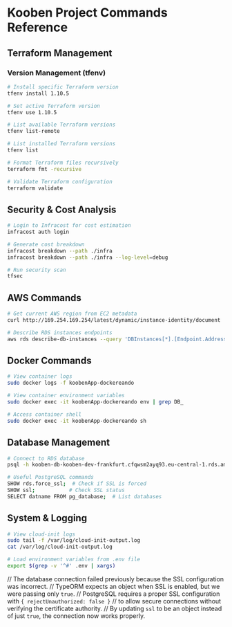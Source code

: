 # Kooben Project Commands Reference

## Terraform Management
### Version Management (tfenv)
```bash
# Install specific Terraform version
tfenv install 1.10.5

# Set active Terraform version
tfenv use 1.10.5

# List available Terraform versions
tfenv list-remote

# List installed Terraform versions
tfenv list

# Format Terraform files recursively
terraform fmt -recursive 

# Validate Terraform configuration
terraform validate
```

## Security & Cost Analysis
```bash
# Login to Infracost for cost estimation
infracost auth login

# Generate cost breakdown
infracost breakdown --path ./infra
infracost breakdown --path ./infra --log-level=debug

# Run security scan
tfsec
```

## AWS Commands
```bash
# Get current AWS region from EC2 metadata
curl http://169.254.169.254/latest/dynamic/instance-identity/document | grep region

# Describe RDS instances endpoints
aws rds describe-db-instances --query 'DBInstances[*].[Endpoint.Address,Endpoint.Port]'
```

## Docker Commands
```bash
# View container logs
sudo docker logs -f koobenApp-dockereando

# View container environment variables
sudo docker exec -it koobenApp-dockereando env | grep DB_

# Access container shell
sudo docker exec -it koobenApp-dockereando sh
```

## Database Management
```bash
# Connect to RDS database
psql -h kooben-db-kooben-dev-frankfurt.cfqwsm2ayq93.eu-central-1.rds.amazonaws.com -U koobendb -d koobenDB -W

# Useful PostgreSQL commands
SHOW rds.force_ssl;  # Check if SSL is forced
SHOW ssl;           # Check SSL status
SELECT datname FROM pg_database;  # List databases
```

## System & Logging
```bash
# View cloud-init logs
sudo tail -f /var/log/cloud-init-output.log
cat /var/log/cloud-init-output.log

# Load environment variables from .env file
export $(grep -v '^#' .env | xargs)
```

// The database connection failed previously because the SSL configuration was incorrect.
// TypeORM expects an object when SSL is enabled, but we were passing only `true`.
// PostgreSQL requires a proper SSL configuration with `{ rejectUnauthorized: false }`
// to allow secure connections without verifying the certificate authority.
// By updating `ssl` to be an object instead of just `true`, the connection now works properly.